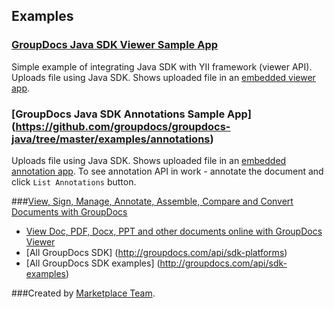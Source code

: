 ## Examples

### [GroupDocs Java SDK Viewer Sample App](https://github.com/groupdocs/groupdocs-java/tree/master/examples/viewer)

Simple example of integrating Java SDK with YII framework (viewer API). Uploads file using Java SDK. Shows uploaded file in an [embedded viewer app](http://groupdocs.com/apps/viewer).

### [GroupDocs Java SDK Annotations Sample App] (https://github.com/groupdocs/groupdocs-java/tree/master/examples/annotations)

Uploads file using Java SDK. Shows uploaded file in an [embedded annotation app](http://groupdocs.com/apps/annotation). 
To see annotation API in work - annotate the document and click `List Annotations` button.

###[View, Sign, Manage, Annotate, Assemble, Compare and Convert Documents with GroupDocs](http://groupdocs.com)
* [View Doc, PDF, Docx, PPT and other documents online with GroupDocs Viewer](http://groupdocs.com/apps/viewer)
* [All GroupDocs SDK] (http://groupdocs.com/api/sdk-platforms)
* [All GroupDocs SDK examples] (http://groupdocs.com/api/sdk-examples)

###Created by [Marketplace Team](http://groupdocs.com/marketplace/).
